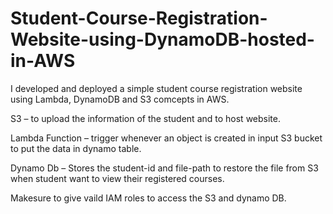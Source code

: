 # Student-Course-Registration-Website-using-DynamoDB-hosted-in-AWS

I developed and deployed a simple student course registration website using Lambda, DynamoDB and S3 comcepts in AWS.

S3 – to upload the information of the student and to host website.
 
Lambda Function – trigger whenever an object is created in input S3 bucket to put the data in dynamo table.

Dynamo Db – Stores the student-id and file-path to restore the file from S3 when student want to view their registered courses.

Makesure to give vaild IAM roles to access the S3 and dynamo DB.




